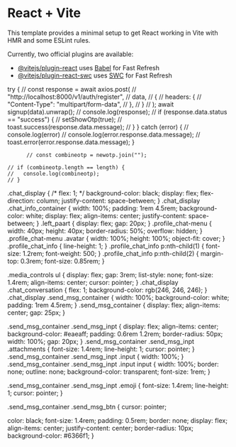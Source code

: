 # React + Vite

This template provides a minimal setup to get React working in Vite with HMR and some ESLint rules.

Currently, two official plugins are available:

- [@vitejs/plugin-react](https://github.com/vitejs/vite-plugin-react/blob/main/packages/plugin-react/README.md) uses [Babel](https://babeljs.io/) for Fast Refresh
- [@vitejs/plugin-react-swc](https://github.com/vitejs/vite-plugin-react-swc) uses [SWC](https://swc.rs/) for Fast Refresh

try {
// const response = await axios.post(
// "http://localhost:8000/v1/auth/register",
// data,
// {
// headers: {
// "Content-Type": "multipart/form-data",
// },
// }
// );
await signup(data).unwrap();
// console.log(response);
// if (response.data.status == "success") {
// setShowOtp(true);
// toast.success(response.data.message);
// }
} catch (error) {
// console.log(error)
// console.log(error.response.data.message);
// toast.error(error.response.data.message);
}

          // const combineotp = newotp.join("");

    // if (combineotp.length == length) {
    //   console.log(combineotp);
    // }



.chat_display {
  /* flex: 1; */
  background-color: black;
  display: flex;
  flex-direction: column;
  justify-content: space-between;
}
.chat_display .chat_info_container {
  width: 100%;
  padding: 1rem 4.5rem;
  background-color: white;
  display: flex;
  align-items: center;
  justify-content: space-between;
}
.left_paart {
  display: flex;
  gap: 20px;
}
.profile_chat-menu {
  width: 40px;
  height: 40px;
  border-radius: 50%;
  overflow: hidden;
}
.profile_chat-menu .avatar {
  width: 100%;
  height: 100%;
  object-fit: cover;
}
.profile_chat_info {
  line-height: 1;
}
.profile_chat_info p:nth-child(1) {
  font-size: 1.2rem;
  font-weight: 500;
}
.profile_chat_info p:nth-child(2) {
  margin-top: 0.3rem;
  font-size: 0.85rem;
}

.media_controls ul {
  display: flex;
  gap: 3rem;
  list-style: none;
  font-size: 1.4rem;
  align-items: center;
  cursor: pointer;
}
.chat_display .chat_conversation {
  flex: 1;
  background-color: rgb(246, 246, 246);
}
.chat_display .send_msg_container {
  width: 100%;
  background-color: white;
  padding: 1rem 4.5rem;
}
.send_msg_container {
  display: flex;
  align-items: center;
  gap: 25px;
}

.send_msg_container .send_msg_inpt {
  display: flex;
  align-items: center;
  background-color: #eaeaff;
  padding: 0.6rem 1.2rem;
  border-radius: 50px;
  width: 100%;
  gap: 20px;
}
.send_msg_container .send_msg_inpt .attachments {
  font-size: 1.4rem;
  line-height: 1;
  cursor: pointer;
}
.send_msg_container .send_msg_inpt .input {
  width: 100%;
}
.send_msg_container .send_msg_inpt .input input {
  width: 100%;
  border: none;
  outline: none;
  background-color: transparent;
  font-size: 1rem;
}

.send_msg_container .send_msg_inpt .emoji {
  font-size: 1.4rem;
  line-height: 1;
  cursor: pointer;
}

.send_msg_container .send_msg_btn {
  cursor: pointer;

  color: black;
  font-size: 1.4rem;
  padding: 0.5rem;
  border: none;
  display: flex;
  align-items: center;
  justify-content: center;
  border-radius: 10px;
  background-color: #6366f1;
}